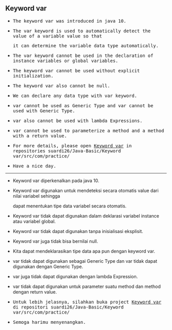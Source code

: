 ## Keyword var

- <samp>The keyword var was introduced in java 10.</samp>
    
- <samp>The var keyword is used to automatically detect the value of a variable value so that</samp> 

  <samp>it can determine the variable data type automatically.</samp>

- <samp>The var keyword cannot be used in the declaration of instance variables or global variables.</samp>

- <samp>The keyword var cannot be used without explicit initialization.</samp>

- <samp>The keyword var also cannot be null.</samp>

- <samp>We can declare any data type with var keyword.</samp>

- <samp>var cannot be used as Generic Type and var cannot be used with Generic Type.</samp>

- <samp>var also cannot be used with lambda Expressions.</samp>

- <samp>var cannot be used to parameterize a method and a method with a return value.</samp>

- <samp>For more details, please open [Keyword var](https://github.com/suardi26/Java-Basic/tree/main/Keyword%20var/src/com/practice) in repositories suardi26/Java-Basic/Keyword var/src/com/practice/</samp>

- <samp>Have a nice day.</samp>

---

- Keyword var diperkenalkan pada java 10.
    
- Keyword var digunakan untuk mendeteksi secara otomatis value dari nilai variabel sehingga 

  dapat menentukan tipe data variabel secara otomatis.

- Keyword var tidak dapat digunakan dalam deklarasi variabel instance atau variabel global.

- Keyword var tidak dapat digunakan tanpa inisialisasi eksplisit.

- Keyword var juga tidak bisa bernilai null.

- Kita dapat mendeklarasikan tipe data apa pun dengan keyword var.

- var tidak dapat digunakan sebagai Generic Type dan var tidak dapat digunakan dengan Generic Type.

- var juga tidak dapat digunakan dengan lambda Expression.

- var tidak dapat digunakan untuk parameter suatu method dan method dengan return value.

- <samp>Untuk lebih jelasnya, silahkan buka project [Keyword var](https://github.com/suardi26/Java-Basic/tree/main/Keyword%20var/src/com/practice) di repositori suardi26/Java-Basic/Keyword var/src/com/practice/</samp>

- <samp>Semoga harimu menyenangkan.</samp>
